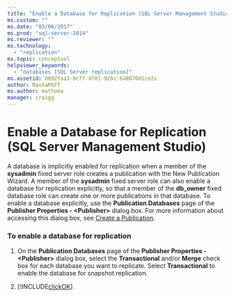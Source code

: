 ```yaml
---
title: "Enable a Database for Replication (SQL Server Management Studio) | Microsoft Docs"
ms.custom: ""
ms.date: "03/06/2017"
ms.prod: "sql-server-2014"
ms.reviewer: ""
ms.technology: 
  - "replication"
ms.topic: conceptual
helpviewer_keywords: 
  - "databases [SQL Server replication]"
ms.assetid: 8092faa3-9cff-4f81-926c-6a0070d1ce2c
author: MashaMSFT
ms.author: mathoma
manager: craigg
---
```

# Enable a Database for Replication (SQL Server Management Studio)
  A database is implicitly enabled for replication when a member of the **sysadmin** fixed server role creates a publication with the New Publication Wizard. A member of the **sysadmin** fixed server role can also enable a database for replication explicitly, so that a member of the **db_owner** fixed database role can create one or more publications in that database. To enable a database explicitly, use the **Publication Databases** page of the **Publisher Properties - \<Publisher>** dialog box. For more information about accessing this dialog box, see [Create a Publication](publish/create-a-publication.md).  
  
### To enable a database for replication  
  
1.  On the **Publication Databases** page of the **Publisher Properties - \<Publisher>** dialog box, select the **Transactional** and/or **Merge** check box for each database you want to replicate. Select **Transactional** to enable the database for snapshot replication.  
  
2.  [!INCLUDE[clickOK](../../includes/clickok-md.md)]  
  
  
